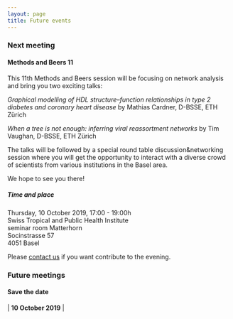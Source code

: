 ```yaml
---
layout: page
title: Future events
---
```


### Next meeting


#### Methods and Beers 11 ####

This 11th Methods and Beers session will be focusing on network analysis and bring you two exciting talks:

*Graphical modelling of HDL structure–function relationships in type 2 diabetes and coronary heart disease* by Mathias Cardner, D-BSSE, ETH Zürich

*When a tree is not enough: inferring viral reassortment networks* by Tim Vaughan, D-BSSE, ETH Zürich

The talks will be followed by a special round table discussion&networking session where you will get the opportunity to interact with a diverse crowd of scientists from various institutions in the Basel area.  

We hope to see you there!

##### Time and place #####
Thursday, 10 October 2019, 17:00 - 19:00h  
Swiss Tropical and Public Health Institute  
seminar room Matterhorn  
Socinstrasse 57  
4051 Basel


 Please [contact us][link contact] if you want contribute to the evening.

### Future meetings
#### Save the date

| **10 October 2019** |




[link contact]:/contact
